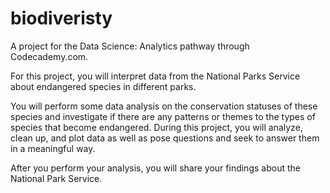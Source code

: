 # biodiveristy
A project for the Data Science: Analytics pathway through Codecademy.com.

For this project, you will interpret data from the National Parks Service about endangered species in different parks.

You will perform some data analysis on the conservation statuses of these species and investigate if there are any patterns or themes to the types of species that become endangered. During this project, you will analyze, clean up, and plot data as well as pose questions and seek to answer them in a meaningful way.

After you perform your analysis, you will share your findings about the National Park Service.
